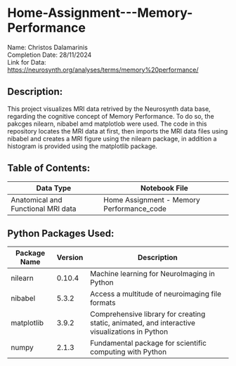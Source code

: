 # Home-Assignment---Memory-Performance
Name: Christos Dalamarinis \
Completion Date: 28/11/2024 \
Link for Data: https://neurosynth.org/analyses/terms/memory%20performance/

## Description:
This project visualizes MRI data retrived by the Neurosynth data base, regarding the cognitive concept of Memory Performance. To do so, the pakcges nilearn, nibabel amd matplotlob were used. The code in this repository locates the MRI data at first, then imports the MRI data files using nibabel and creates a MRI figure using the nilearn package, in addition a histogram is provided using the matplotlib package.


## Table of Contents:
| Data Type | Notebook File |
|-----------------|---------------|
| Anatomical and Functional MRI data  | Home Assignment - Memory Performance_code |


## Python Packages Used:
| Package Name | Version | Description |
|--------------|---------|-------------|
| nilearn      | 0.10.4  | Machine learning for NeuroImaging in Python |
| nibabel      | 5.3.2   | Access a multitude of neuroimaging file formats |
| matplotlib   | 3.9.2   | Comprehensive library for creating static, animated, and interactive visualizations in Python |
| numpy        | 2.1.3   | Fundamental package for scientific computing with Python |
